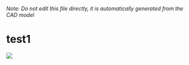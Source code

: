###### Note: Do not edit this file directly, it is automatically generated from the CAD model

# test1

![](/project.svg)

